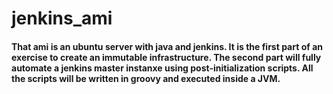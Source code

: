 # jenkins_ami

#### That ami is an ubuntu server with java and jenkins. It is the first part of an exercise to create an immutable infrastructure. The second part will fully automate a jenkins master instanxe using post-initialization scripts. All the scripts will be written in groovy and executed inside a JVM.